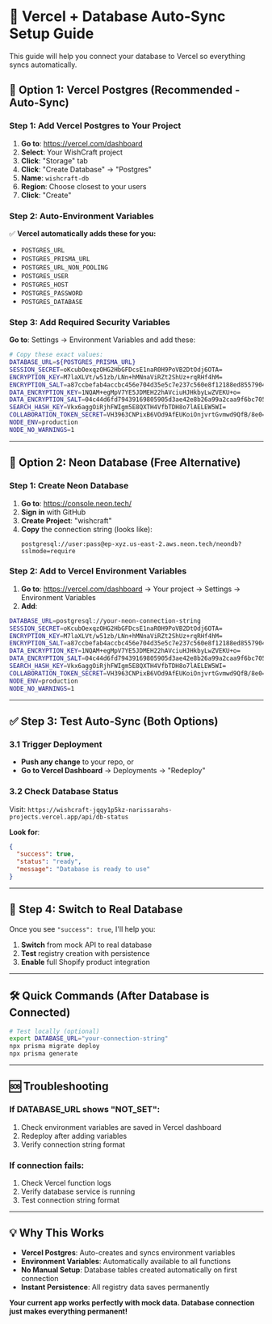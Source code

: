 # 🚀 Vercel + Database Auto-Sync Setup Guide

This guide will help you connect your database to Vercel so everything syncs automatically.

## 🎯 Option 1: Vercel Postgres (Recommended - Auto-Sync)

### Step 1: Add Vercel Postgres to Your Project
1. **Go to**: https://vercel.com/dashboard
2. **Select**: Your WishCraft project
3. **Click**: "Storage" tab
4. **Click**: "Create Database" → "Postgres"
5. **Name**: `wishcraft-db`
6. **Region**: Choose closest to your users
7. **Click**: "Create"

### Step 2: Auto-Environment Variables
✅ **Vercel automatically adds these for you:**
- `POSTGRES_URL`
- `POSTGRES_PRISMA_URL` 
- `POSTGRES_URL_NON_POOLING`
- `POSTGRES_USER`
- `POSTGRES_HOST` 
- `POSTGRES_PASSWORD`
- `POSTGRES_DATABASE`

### Step 3: Add Required Security Variables
**Go to**: Settings → Environment Variables and add these:

```bash
# Copy these exact values:
DATABASE_URL=${POSTGRES_PRISMA_URL}
SESSION_SECRET=oKcubOexqzOHG2HbGFDcsE1naR0H9PoVB2DtOdj6OTA=
ENCRYPTION_KEY=M7laXLVt/w51zb/LNn+hMNnaViRZt2ShUz+rqRHf4hM=
ENCRYPTION_SALT=a87ccbefab4accbc456e704d35e5c7e237c560e8f12188ed85579045f0afd613
DATA_ENCRYPTION_KEY=1NQAM+egMpV7YE5JDMEH22hAVciuHJHkbyLwZVEKU+o=
DATA_ENCRYPTION_SALT=04c44d6fd79439169805905d3ae42e8b26a99a2caa9f6bc705dd671901e7871b
SEARCH_HASH_KEY=Vkx6aggOiRjhFWIgm5E8QXTH4VfbTDH8o7lAELEW5WI=
COLLABORATION_TOKEN_SECRET=VH3963CNPixB6VOd9AfEUKoiOnjvrtGvmwd9QfB/8e0=
NODE_ENV=production
NODE_NO_WARNINGS=1
```

---

## 🎯 Option 2: Neon Database (Free Alternative)

### Step 1: Create Neon Database
1. **Go to**: https://console.neon.tech/
2. **Sign in** with GitHub
3. **Create Project**: "wishcraft"
4. **Copy** the connection string (looks like):
   ```
   postgresql://user:pass@ep-xyz.us-east-2.aws.neon.tech/neondb?sslmode=require
   ```

### Step 2: Add to Vercel Environment Variables
1. **Go to**: https://vercel.com/dashboard → Your project → Settings → Environment Variables
2. **Add**:
```bash
DATABASE_URL=postgresql://your-neon-connection-string
SESSION_SECRET=oKcubOexqzOHG2HbGFDcsE1naR0H9PoVB2DtOdj6OTA=
ENCRYPTION_KEY=M7laXLVt/w51zb/LNn+hMNnaViRZt2ShUz+rqRHf4hM=
ENCRYPTION_SALT=a87ccbefab4accbc456e704d35e5c7e237c560e8f12188ed85579045f0afd613
DATA_ENCRYPTION_KEY=1NQAM+egMpV7YE5JDMEH22hAVciuHJHkbyLwZVEKU+o=
DATA_ENCRYPTION_SALT=04c44d6fd79439169805905d3ae42e8b26a99a2caa9f6bc705dd671901e7871b
SEARCH_HASH_KEY=Vkx6aggOiRjhFWIgm5E8QXTH4VfbTDH8o7lAELEW5WI=
COLLABORATION_TOKEN_SECRET=VH3963CNPixB6VOd9AfEUKoiOnjvrtGvmwd9QfB/8e0=
NODE_ENV=production
NODE_NO_WARNINGS=1
```

---

## ✅ Step 3: Test Auto-Sync (Both Options)

### 3.1 Trigger Deployment
- **Push any change** to your repo, or
- **Go to Vercel Dashboard** → Deployments → "Redeploy"

### 3.2 Check Database Status
Visit: `https://wishcraft-jqqy1p5kz-narissarahs-projects.vercel.app/api/db-status`

**Look for**:
```json
{
  "success": true,
  "status": "ready",
  "message": "Database is ready to use"
}
```

---

## 🎉 Step 4: Switch to Real Database

Once you see `"success": true`, I'll help you:
1. **Switch** from mock API to real database
2. **Test** registry creation with persistence
3. **Enable** full Shopify product integration

---

## 🛠 Quick Commands (After Database is Connected)

```bash
# Test locally (optional)
export DATABASE_URL="your-connection-string"
npx prisma migrate deploy
npx prisma generate
```

---

## 🆘 Troubleshooting

### If DATABASE_URL shows "NOT_SET":
1. Check environment variables are saved in Vercel dashboard
2. Redeploy after adding variables
3. Verify connection string format

### If connection fails:
1. Check Vercel function logs
2. Verify database service is running
3. Test connection string format

---

## 💡 Why This Works

- **Vercel Postgres**: Auto-creates and syncs environment variables
- **Environment Variables**: Automatically available to all functions
- **No Manual Setup**: Database tables created automatically on first connection
- **Instant Persistence**: All registry data saves permanently

**Your current app works perfectly with mock data. Database connection just makes everything permanent!**